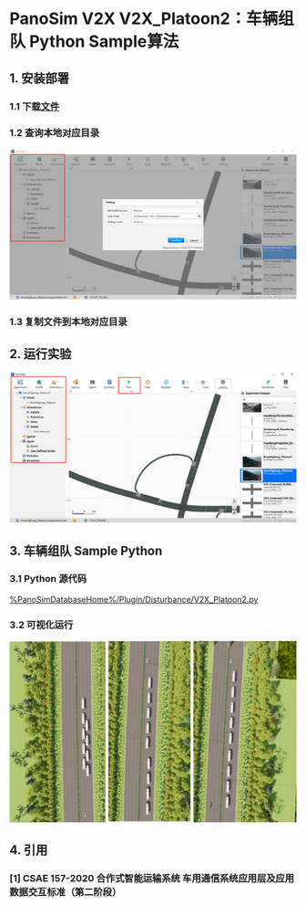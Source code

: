 # PanoSim V2X V2X_Platoon2：车辆组队 Python Sample算法

## 1. 安装部署

### 1.1 下载[文件](./PanoSimDatabase)

### 1.2 查询本地对应目录
![image](docs/images/folder.jpg)

### 1.3 复制文件到本地对应目录

## 2. 运行实验
![image](docs/images/open.jpg)


## 3. 车辆组队 Sample Python

### 3.1 Python 源代码
[%PanoSimDatabaseHome%/Plugin/Disturbance/V2X_Platoon2.py](PanoSimDatabase/Plugin/Disturbance/V2X_Platoon2.py)

### 3.2 可视化运行
![image](docs/images/visualization.jpg)

## 4. 引用
### [1] CSAE 157-2020 合作式智能运输系统 车用通信系统应用层及应用数据交互标准（第二阶段）
